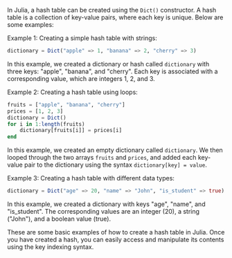 In Julia, a hash table can be created using the `Dict()` constructor. A hash table is a collection of key-value pairs, where each key is unique. Below are some examples:

Example 1: Creating a simple hash table with strings:

```julia
dictionary = Dict("apple" => 1, "banana" => 2, "cherry" => 3)
```

In this example, we created a dictionary or hash called `dictionary` with three keys: "apple", "banana", and "cherry". Each key is associated with a corresponding value, which are integers 1, 2, and 3.

Example 2: Creating a hash table using loops:

```julia
fruits = ["apple", "banana", "cherry"]
prices = [1, 2, 3]
dictionary = Dict()
for i in 1:length(fruits)
    dictionary[fruits[i]] = prices[i]
end
```

In this example, we created an empty dictionary called `dictionary`. We then looped through the two arrays `fruits` and `prices`, and added each key-value pair to the dictionary using the syntax `dictionary[key] = value`.

Example 3: Creating a hash table with different data types:

```julia
dictionary = Dict("age" => 20, "name" => "John", "is_student" => true)
```

In this example, we created a dictionary with keys "age", "name", and "is_student". The corresponding values are an integer (20), a string ("John"), and a boolean value (true).

These are some basic examples of how to create a hash table in Julia. Once you have created a hash, you can easily access and manipulate its contents using the key indexing syntax.